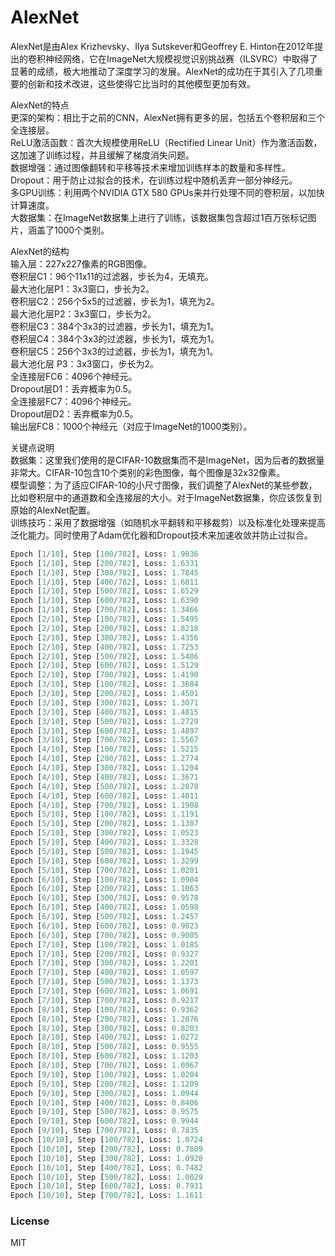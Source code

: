 # AlexNet

AlexNet是由Alex Krizhevsky、Ilya Sutskever和Geoffrey E. Hinton在2012年提出的卷积神经网络，它在ImageNet大规模视觉识别挑战赛（ILSVRC）中取得了显著的成绩，极大地推动了深度学习的发展。AlexNet的成功在于其引入了几项重要的创新和技术改进，这些使得它比当时的其他模型更加有效。  
  
AlexNet的特点  
更深的架构：相比于之前的CNN，AlexNet拥有更多的层，包括五个卷积层和三个全连接层。  
ReLU激活函数：首次大规模使用ReLU（Rectified Linear Unit）作为激活函数，这加速了训练过程，并且缓解了梯度消失问题。  
数据增强：通过图像翻转和平移等技术来增加训练样本的数量和多样性。  
Dropout：用于防止过拟合的技术，在训练过程中随机丢弃一部分神经元。  
多GPU训练：利用两个NVIDIA GTX 580 GPUs来并行处理不同的卷积层，以加快计算速度。  
大数据集：在ImageNet数据集上进行了训练，该数据集包含超过1百万张标记图片，涵盖了1000个类别。  
  
AlexNet的结构  
输入层：227x227像素的RGB图像。  
卷积层C1：96个11x11的过滤器，步长为4，无填充。    
最大池化层P1：3x3窗口，步长为2。  
卷积层C2：256个5x5的过滤器，步长为1，填充为2。  
最大池化层P2：3x3窗口，步长为2。  
卷积层C3：384个3x3的过滤器，步长为1，填充为1。  
卷积层C4：384个3x3的过滤器，步长为1，填充为1。  
卷积层C5：256个3x3的过滤器，步长为1，填充为1。  
最大池化层 P3：3x3窗口，步长为2。  
全连接层FC6：4096个神经元。  
Dropout层D1：丢弃概率为0.5。  
全连接层FC7：4096个神经元。  
Dropout层D2：丢弃概率为0.5。  
输出层FC8：1000个神经元（对应于ImageNet的1000类别）。  
  
关键点说明  
数据集：这里我们使用的是CIFAR-10数据集而不是ImageNet，因为后者的数据量非常大。CIFAR-10包含10个类别的彩色图像，每个图像是32x32像素。  
模型调整：为了适应CIFAR-10的小尺寸图像，我们调整了AlexNet的某些参数，比如卷积层中的通道数和全连接层的大小。对于ImageNet数据集，你应该恢复到原始的AlexNet配置。  
训练技巧：采用了数据增强（如随机水平翻转和平移裁剪）以及标准化处理来提高泛化能力。同时使用了Adam优化器和Dropout技术来加速收敛并防止过拟合。  

```python
Epoch [1/10], Step [100/782], Loss: 1.9036
Epoch [1/10], Step [200/782], Loss: 1.6331
Epoch [1/10], Step [300/782], Loss: 1.7845
Epoch [1/10], Step [400/782], Loss: 1.6011
Epoch [1/10], Step [500/782], Loss: 1.6529
Epoch [1/10], Step [600/782], Loss: 1.6390
Epoch [1/10], Step [700/782], Loss: 1.3466
Epoch [2/10], Step [100/782], Loss: 1.5495
Epoch [2/10], Step [200/782], Loss: 1.8218
Epoch [2/10], Step [300/782], Loss: 1.4356
Epoch [2/10], Step [400/782], Loss: 1.7253
Epoch [2/10], Step [500/782], Loss: 1.5406
Epoch [2/10], Step [600/782], Loss: 1.5129
Epoch [2/10], Step [700/782], Loss: 1.4190
Epoch [3/10], Step [100/782], Loss: 1.3684
Epoch [3/10], Step [200/782], Loss: 1.4501
Epoch [3/10], Step [300/782], Loss: 1.3071
Epoch [3/10], Step [400/782], Loss: 1.4815
Epoch [3/10], Step [500/782], Loss: 1.2729
Epoch [3/10], Step [600/782], Loss: 1.4897
Epoch [3/10], Step [700/782], Loss: 1.5567
Epoch [4/10], Step [100/782], Loss: 1.5215
Epoch [4/10], Step [200/782], Loss: 1.2774
Epoch [4/10], Step [300/782], Loss: 1.1204
Epoch [4/10], Step [400/782], Loss: 1.3671
Epoch [4/10], Step [500/782], Loss: 1.2078
Epoch [4/10], Step [600/782], Loss: 1.4011
Epoch [4/10], Step [700/782], Loss: 1.1908
Epoch [5/10], Step [100/782], Loss: 1.1191
Epoch [5/10], Step [200/782], Loss: 1.1307
Epoch [5/10], Step [300/782], Loss: 1.0523
Epoch [5/10], Step [400/782], Loss: 1.3328
Epoch [5/10], Step [500/782], Loss: 1.1945
Epoch [5/10], Step [600/782], Loss: 1.3299
Epoch [5/10], Step [700/782], Loss: 1.0201
Epoch [6/10], Step [100/782], Loss: 1.0904
Epoch [6/10], Step [200/782], Loss: 1.1063
Epoch [6/10], Step [300/782], Loss: 0.9578
Epoch [6/10], Step [400/782], Loss: 1.0598
Epoch [6/10], Step [500/782], Loss: 1.2457
Epoch [6/10], Step [600/782], Loss: 0.9023
Epoch [6/10], Step [700/782], Loss: 0.9005
Epoch [7/10], Step [100/782], Loss: 1.0185
Epoch [7/10], Step [200/782], Loss: 0.9327
Epoch [7/10], Step [300/782], Loss: 1.2201
Epoch [7/10], Step [400/782], Loss: 1.0597
Epoch [7/10], Step [500/782], Loss: 1.1373
Epoch [7/10], Step [600/782], Loss: 1.0691
Epoch [7/10], Step [700/782], Loss: 0.9217
Epoch [8/10], Step [100/782], Loss: 0.9362
Epoch [8/10], Step [200/782], Loss: 1.2076
Epoch [8/10], Step [300/782], Loss: 0.8203
Epoch [8/10], Step [400/782], Loss: 1.0272
Epoch [8/10], Step [500/782], Loss: 0.9555
Epoch [8/10], Step [600/782], Loss: 1.1203
Epoch [8/10], Step [700/782], Loss: 1.0967
Epoch [9/10], Step [100/782], Loss: 1.0204
Epoch [9/10], Step [200/782], Loss: 1.1209
Epoch [9/10], Step [300/782], Loss: 1.0944
Epoch [9/10], Step [400/782], Loss: 0.8406
Epoch [9/10], Step [500/782], Loss: 0.9575
Epoch [9/10], Step [600/782], Loss: 0.9944
Epoch [9/10], Step [700/782], Loss: 0.7835
Epoch [10/10], Step [100/782], Loss: 1.0724
Epoch [10/10], Step [200/782], Loss: 0.7809
Epoch [10/10], Step [300/782], Loss: 1.0928
Epoch [10/10], Step [400/782], Loss: 0.7482
Epoch [10/10], Step [500/782], Loss: 1.0029
Epoch [10/10], Step [600/782], Loss: 0.7931
Epoch [10/10], Step [700/782], Loss: 1.1611

```
### License  
  
MIT
